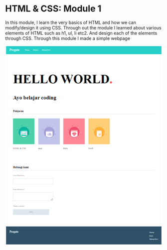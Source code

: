 # HTML & CSS: Module 1
In this module, I learn the very basics of HTML and how we can modify/design it using CSS. Through out the module I learned about various elements of HTML such as h1, ul, li etc2. And design each of the elements through CSS. Through this module I made a simple webpage

![alt text](https://github.com/Astudent35/HTML-CSS/blob/main/Module1/webpage.PNG?raw=true)
